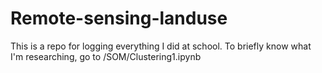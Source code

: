 # Remote-sensing-landuse
This is a repo for logging everything I did at school. 
To briefly know what I'm researching, go to /SOM/Clustering1.ipynb
